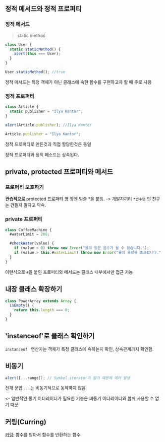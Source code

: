 ## 정적 메서드와 정적 프로퍼티

### 정적 메서드

> static method

```javascript
class User {
  static staticMethod() {
    alert(this === User);
  }
}

User.staticMethod(); //true
```

정적 메서드는 특정 객체가 아닌 클래스에 속한 함수를 구현하고자 할 때 주로 사용

### 정적 프로퍼티

```js
class Article {
  static publisher = "Ilya Kantor";
}

alert(Article.publisher); //Ilya Kantor
```

```js
Article.publisher = "Ilya Kantor";
```

정적 프로퍼티로 만든것과 직접 할당한것은 동일

정적 프로퍼티와 정적 메소드는 상속된다.

## private, protected 프로퍼티와 메서드

### 프로퍼티 보호하기

**관습적으로** protected 프로퍼티 명 앞엔 밑줄 *을 붙임.
-> 개발자끼리 `*변수명` 인 친구는 건들지 말자고 약속.

### private 프로퍼티

```js
class CoffeeMachine {
  #waterLimit = 200;

  #checkWater(value) {
    if (value < 0) throw new Error("물의 양은 음수가 될 수 없습니다.");
    if (value > this.#waterLimit) throw new Error("물이 용량을 초과합니다.");
  }
}
```

이런식으로 `#`을 붙인 프로퍼티와 메서드는 클래스 내부에서만 접근 가능

## 내장 클래스 확장하기

```js
class PowerArray extends Array {
  isEmpty() {
    return this.length === 0;
  }
}
```

## 'instanceof'로 클래스 확인하기

`instanceof ` 연산자는 객체가 특정 클래스에 속하는지 확인, 상속관계까지 확인함.

## 비동기

```js
alert([...range]); // Symbol.iterator가 없기 때문에 에러 발생
```

전개 문법 `...`는 비동기적으로 동작하지 않음

<- 일반적인 동기 이터레이터가 필요한 기능은 비동기 이터레이터와 함께 사용할 수 없기 때문

## 커링(Curring)

[커링](https://ko.javascript.info/currying-partials): 함수를 받아서 함수를 반환하는 함수
